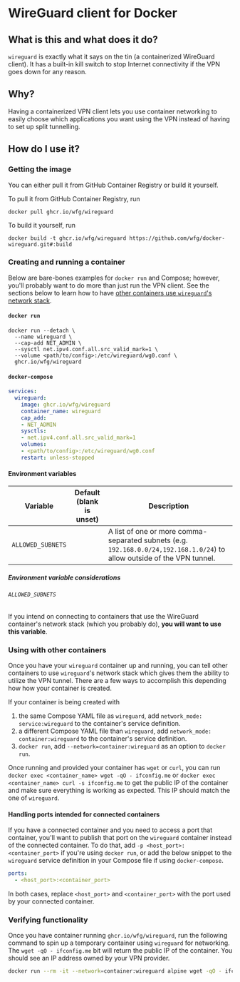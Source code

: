 # WireGuard client for Docker
## What is this and what does it do?
`wireguard` is exactly what it says on the tin (a containerized WireGuard client).
It has a built-in kill switch to stop Internet connectivity if the VPN goes down for any reason.

## Why?
Having a containerized VPN client lets you use container networking to easily choose which applications you want using the VPN instead of having to set up split tunnelling.

## How do I use it?
### Getting the image
You can either pull it from GitHub Container Registry or build it yourself.

To pull it from GitHub Container Registry, run
```
docker pull ghcr.io/wfg/wireguard
```

To build it yourself, run
```
docker build -t ghcr.io/wfg/wireguard https://github.com/wfg/docker-wireguard.git#:build
```

### Creating and running a container
Below are bare-bones examples for `docker run` and Compose; however, you'll probably want to do more than just run the VPN client.
See the sections below to learn how to have [other containers use `wireguard`'s network stack](#using-with-other-containers).

#### `docker run`
```
docker run --detach \
  --name wireguard \
  --cap-add NET_ADMIN \
  --sysctl net.ipv4.conf.all.src_valid_mark=1 \
  --volume <path/to/config>:/etc/wireguard/wg0.conf \
  ghcr.io/wfg/wireguard
```

#### `docker-compose`
```yaml
services:
  wireguard:
    image: ghcr.io/wfg/wireguard
    container_name: wireguard
    cap_add:
    - NET_ADMIN
    sysctls:
    - net.ipv4.conf.all.src_valid_mark=1
    volumes:
    - <path/to/config>:/etc/wireguard/wg0.conf
    restart: unless-stopped
```

#### Environment variables
| Variable | Default (blank is unset) | Description |
| --- | --- | --- |
| `ALLOWED_SUBNETS` |  | A list of one or more comma-separated subnets (e.g. `192.168.0.0/24,192.168.1.0/24`) to allow outside of the VPN tunnel. |

##### Environment variable considerations
###### `ALLOWED_SUBNETS`
If you intend on connecting to containers that use the WireGuard container's network stack (which you probably do), **you will want to use this variable**.

### Using with other containers
Once you have your `wireguard` container up and running, you can tell other containers to use `wireguard`'s network stack which gives them the ability to utilize the VPN tunnel.
There are a few ways to accomplish this depending how how your container is created.

If your container is being created with
1. the same Compose YAML file as `wireguard`, add `network_mode: service:wireguard` to the container's service definition.
2. a different Compose YAML file than `wireguard`, add `network_mode: container:wireguard` to the container's service definition.
3. `docker run`, add `--network=container:wireguard` as an option to `docker run`.

Once running and provided your container has `wget` or `curl`, you can run `docker exec <container_name> wget -qO - ifconfig.me` or `docker exec <container_name> curl -s ifconfig.me` to get the public IP of the container and make sure everything is working as expected.
This IP should match the one of `wireguard`.

#### Handling ports intended for connected containers
If you have a connected container and you need to access a port that container, you'll want to publish that port on the `wireguard` container instead of the connected container.
To do that, add `-p <host_port>:<container_port>` if you're using `docker run`, or add the below snippet to the `wireguard` service definition in your Compose file if using `docker-compose`.
```yaml
ports:
  - <host_port>:<container_port>
```
In both cases, replace `<host_port>` and `<container_port>` with the port used by your connected container.

### Verifying functionality
Once you have container running `ghcr.io/wfg/wireguard`, run the following command to spin up a temporary container using `wireguard` for networking.
The `wget -qO - ifconfig.me` bit will return the public IP of the container.
You should see an IP address owned by your VPN provider.
```bash
docker run --rm -it --network=container:wireguard alpine wget -qO - ifconfig.me
```
